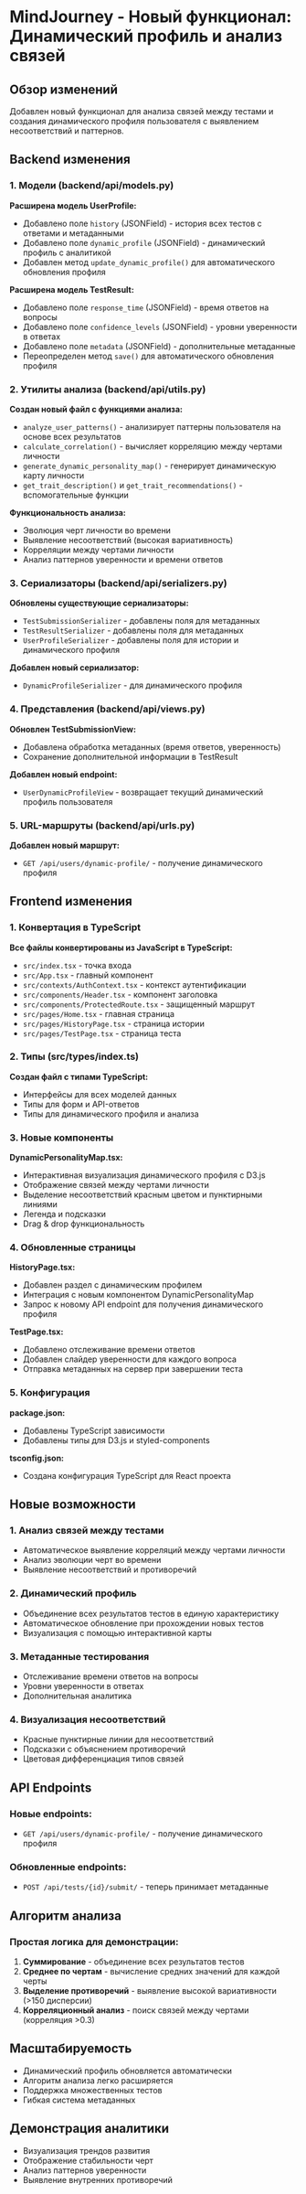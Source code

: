 # MindJourney - Новый функционал: Динамический профиль и анализ связей

## Обзор изменений

Добавлен новый функционал для анализа связей между тестами и создания динамического профиля пользователя с выявлением несоответствий и паттернов.

## Backend изменения

### 1. Модели (backend/api/models.py)

**Расширена модель UserProfile:**
- Добавлено поле `history` (JSONField) - история всех тестов с ответами и метаданными
- Добавлено поле `dynamic_profile` (JSONField) - динамический профиль с аналитикой
- Добавлен метод `update_dynamic_profile()` для автоматического обновления профиля

**Расширена модель TestResult:**
- Добавлено поле `response_time` (JSONField) - время ответов на вопросы
- Добавлено поле `confidence_levels` (JSONField) - уровни уверенности в ответах
- Добавлено поле `metadata` (JSONField) - дополнительные метаданные
- Переопределен метод `save()` для автоматического обновления профиля

### 2. Утилиты анализа (backend/api/utils.py)

**Создан новый файл с функциями анализа:**

- `analyze_user_patterns()` - анализирует паттерны пользователя на основе всех результатов
- `calculate_correlation()` - вычисляет корреляцию между чертами личности
- `generate_dynamic_personality_map()` - генерирует динамическую карту личности
- `get_trait_description()` и `get_trait_recommendations()` - вспомогательные функции

**Функциональность анализа:**
- Эволюция черт личности во времени
- Выявление несоответствий (высокая вариативность)
- Корреляции между чертами личности
- Анализ паттернов уверенности и времени ответов

### 3. Сериализаторы (backend/api/serializers.py)

**Обновлены существующие сериализаторы:**
- `TestSubmissionSerializer` - добавлены поля для метаданных
- `TestResultSerializer` - добавлены поля для метаданных
- `UserProfileSerializer` - добавлены поля для истории и динамического профиля

**Добавлен новый сериализатор:**
- `DynamicProfileSerializer` - для динамического профиля

### 4. Представления (backend/api/views.py)

**Обновлен TestSubmissionView:**
- Добавлена обработка метаданных (время ответов, уверенность)
- Сохранение дополнительной информации в TestResult

**Добавлен новый endpoint:**
- `UserDynamicProfileView` - возвращает текущий динамический профиль пользователя

### 5. URL-маршруты (backend/api/urls.py)

**Добавлен новый маршрут:**
- `GET /api/users/dynamic-profile/` - получение динамического профиля

## Frontend изменения

### 1. Конвертация в TypeScript

**Все файлы конвертированы из JavaScript в TypeScript:**
- `src/index.tsx` - точка входа
- `src/App.tsx` - главный компонент
- `src/contexts/AuthContext.tsx` - контекст аутентификации
- `src/components/Header.tsx` - компонент заголовка
- `src/components/ProtectedRoute.tsx` - защищенный маршрут
- `src/pages/Home.tsx` - главная страница
- `src/pages/HistoryPage.tsx` - страница истории
- `src/pages/TestPage.tsx` - страница теста

### 2. Типы (src/types/index.ts)

**Создан файл с типами TypeScript:**
- Интерфейсы для всех моделей данных
- Типы для форм и API-ответов
- Типы для динамического профиля и анализа

### 3. Новые компоненты

**DynamicPersonalityMap.tsx:**
- Интерактивная визуализация динамического профиля с D3.js
- Отображение связей между чертами личности
- Выделение несоответствий красным цветом и пунктирными линиями
- Легенда и подсказки
- Drag & drop функциональность

### 4. Обновленные страницы

**HistoryPage.tsx:**
- Добавлен раздел с динамическим профилем
- Интеграция с новым компонентом DynamicPersonalityMap
- Запрос к новому API endpoint для получения динамического профиля

**TestPage.tsx:**
- Добавлено отслеживание времени ответов
- Добавлен слайдер уверенности для каждого вопроса
- Отправка метаданных на сервер при завершении теста

### 5. Конфигурация

**package.json:**
- Добавлены TypeScript зависимости
- Добавлены типы для D3.js и styled-components

**tsconfig.json:**
- Создана конфигурация TypeScript для React проекта

## Новые возможности

### 1. Анализ связей между тестами
- Автоматическое выявление корреляций между чертами личности
- Анализ эволюции черт во времени
- Выявление несоответствий и противоречий

### 2. Динамический профиль
- Объединение всех результатов тестов в единую характеристику
- Автоматическое обновление при прохождении новых тестов
- Визуализация с помощью интерактивной карты

### 3. Метаданные тестирования
- Отслеживание времени ответов на вопросы
- Уровни уверенности в ответах
- Дополнительная аналитика

### 4. Визуализация несоответствий
- Красные пунктирные линии для несоответствий
- Подсказки с объяснением противоречий
- Цветовая дифференциация типов связей

## API Endpoints

### Новые endpoints:
- `GET /api/users/dynamic-profile/` - получение динамического профиля

### Обновленные endpoints:
- `POST /api/tests/{id}/submit/` - теперь принимает метаданные

## Алгоритм анализа

### Простая логика для демонстрации:
1. **Суммирование** - объединение всех результатов тестов
2. **Среднее по чертам** - вычисление средних значений для каждой черты
3. **Выделение противоречий** - выявление высокой вариативности (>150 дисперсии)
4. **Корреляционный анализ** - поиск связей между чертами (корреляция >0.3)

## Масштабируемость

- Динамический профиль обновляется автоматически
- Алгоритм анализа легко расширяется
- Поддержка множественных тестов
- Гибкая система метаданных

## Демонстрация аналитики

- Визуализация трендов развития
- Отображение стабильности черт
- Анализ паттернов уверенности
- Выявление внутренних противоречий
